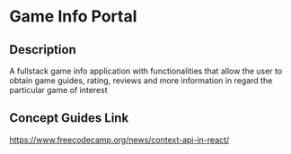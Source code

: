 # Game Info Portal

## Description

A fullstack game info application with functionalities that allow the user to obtain game guides, rating, reviews and more information in regard the particular game of interest

## Concept Guides Link

https://www.freecodecamp.org/news/context-api-in-react/


